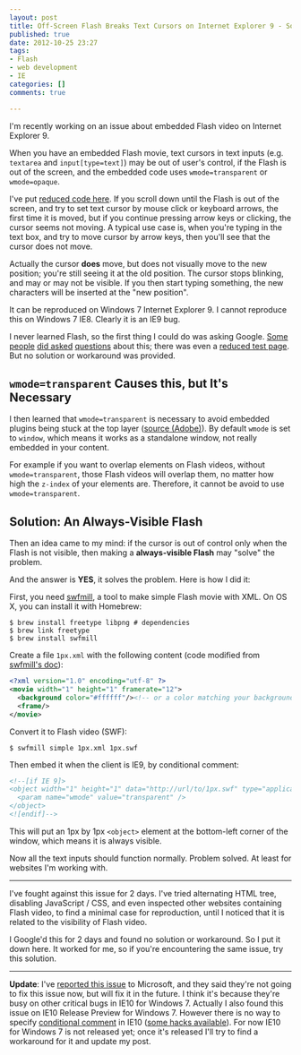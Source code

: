 ```yaml
---
layout: post
title: Off-Screen Flash Breaks Text Cursors on Internet Explorer 9 - Solution
published: true
date: 2012-10-25 23:27
tags:
- Flash
- web development
- IE
categories: []
comments: true

---
```



I'm recently working on an issue about embedded Flash video on Internet Explorer 9.

When you have an embedded Flash movie, text cursors in text inputs (e.g. `textarea` and `input[type=text]`) may be out of user's control, if the Flash is out of the screen, and the embedded code uses `wmode=transparent` or `wmode=opaque`.

I've put [reduced code here](http://jsfiddle.net/U8C4D/7/). If you scroll down until the Flash is out of the screen, and try to set text cursor by mouse click or keyboard arrows, the first time it is moved, but if you continue pressing arrow keys or clicking, the cursor seems not moving. A typical use case is, when you're typing in the text box, and try to move cursor by arrow keys, then you'll see that the cursor does not move.

Actually the cursor **does** move, but does not visually move to the new position; you're still seeing it at the old position. The cursor stops blinking, and may or may not be visible. If you then start typing something, the new characters will be inserted at the "new position".

It can be reproduced on Windows 7 Internet Explorer 9. I cannot reproduce this on Windows 7 IE8. Clearly it is an IE9 bug.

I never learned Flash, so the first thing I could do was asking Google. [Some](http://www.codingforums.com/archive/index.php/t-139233.html) [people](http://forums.adobe.com/message/2689460) [did asked](http://www.winvistatips.com/rapid-beam-movements-html-textbox-t817450.html) [questions](http://answers.microsoft.com/en-us/ie/forum/ie9-windows_7/shockwave-flash-object-add-on-breaks-text-cursor/ac031a2e-426d-4274-9df5-11d3ad09452e) about this; there was even a [reduced test page](http://estrip.org/articles/read/paul/55536/Why_i_hate_IE_IE_flash_offscreen_wmode_transparent_cursor_bug.html). But no solution or workaround was provided.

<!-- more -->

## `wmode=transparent` Causes this, but It's Necessary

I then learned that `wmode=transparent` is necessary to avoid embedded plugins being stuck at the top layer ([source (Adobe)](http://helpx.adobe.com/x-productkb/multi/swf-file-ignores-stacking-order.html
)). By default `wmode` is set to `window`, which means it works as a standalone window, not really embedded in your content.

For example if you want to overlap elements on Flash videos, without `wmode=transparent`, those Flash videos will overlap them, no matter how high the `z-index` of your elements are. Therefore, it cannot be avoid to use `wmode=transparent`.

## Solution: An Always-Visible Flash

Then an idea came to my mind: if the cursor is out of control only when the Flash is not visible, then making a **always-visible Flash** may "solve" the problem.

And the answer is **YES**, it solves the problem. Here is how I did it:

First, you need [swfmill](http://swfmill.org), a tool to make simple Flash movie with XML. On OS X, you can install it with Homebrew:

    $ brew install freetype libpng # dependencies
    $ brew link freetype
    $ brew install swfmill

Create a file `1px.xml` with the following content (code modified from [swfmill's doc](http://swfmill.org/doc/using-swfmill.html)):

```xml
<?xml version="1.0" encoding="utf-8" ?>
<movie width="1" height="1" framerate="12">
  <background color="#ffffff"/><!-- or a color matching your background color -->
  <frame/>
</movie>
```

Convert it to Flash video (SWF):

    $ swfmill simple 1px.xml 1px.swf

Then embed it when the client is IE9, by conditional comment:

```html
<!--[if IE 9]>
<object width="1" height="1" data="http://url/to/1px.swf" type="application/x-shockwave-flash" style="position: fixed; bottom: 0; left: 0;">
  <param name="wmode" value="transparent" />
</object>
<![endif]-->
```

This will put an 1px by 1px `<object>` element at the bottom-left corner of the window, which means it is always visible.

Now all the text inputs should function normally. Problem solved. At least for websites I'm working with.

---

I've fought against this issue for 2 days. I've tried alternating HTML tree, disabling JavaScript / CSS, and even inspected other websites containing Flash video, to find a minimal case for reproduction, until I noticed that it is related to the visibility of Flash video.

I Google'd this for 2 days and found no solution or workaround. So I put it down here. It worked for me, so if you're encountering the same issue, try this solution.

---

**Update**: I've [reported this issue](http://connect.microsoft.com/IE/feedback/details/770989/off-screen-flash-breaks-text-cursors-windows-7) to Microsoft, and they said they're not going to fix this issue now, but will fix it in the future. I think it's because they're busy on other critical bugs in IE10 for Windows 7. Actually I also found this issue on IE10 Release Preview for Windows 7. However there is no way to specify [conditional comment](http://msdn.microsoft.com/en-us/library/ie/hh801214.aspx) in IE10 ([some hacks available](http://www.impressivewebs.com/ie10-css-hacks/)). For now IE10 for Windows 7 is not released yet; once it's released I'll try to find a workaround for it and update my post.
